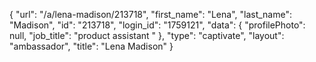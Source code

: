 {
    "url": "\/a\/lena-madison\/213718",
    "first_name": "Lena",
    "last_name": "Madison",
    "id": "213718",
    "login_id": "1759121",
    "data": {
        "profilePhoto": null,
        "job_title": "product assistant "
    },
    "type": "captivate",
    "layout": "ambassador",
    "title": "Lena Madison"
}